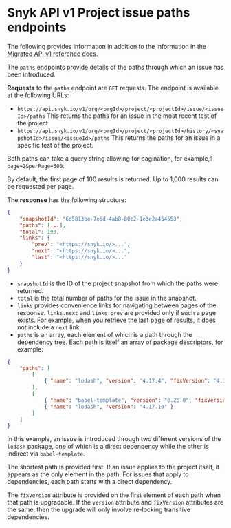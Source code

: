 # Snyk API v1 Project issue paths endpoints

The following provides information in addition to the information in the [Migrated API v1 reference docs](https://snyk.docs.apiary.io/reference/projects/project-issue-paths/list-all-project-issue-paths).

The `paths` endpoints provide details of the paths through which an issue has been introduced.

**Requests** to the `paths` endpoint are `GET` requests. The endpoint is available at the following URLs:

* `https://api.snyk.io/v1/org/<orgId>/project/<projectId>/issue/<issueId>/paths` This returns the paths for an issue in the most recent test of the project.
* `https://api.snyk.io/v1/org/<orgId>/project/<projectId>/history/<snapshotId>/issue/<issueId>/paths` This returns the paths for an issue in a specific test of the project.

Both paths can take a query string allowing for pagination, for example,`?page=2&perPage=500`.

By default, the first page of 100 results is returned. Up to 1,000 results can be requested per page.

The **response** has the following structure:

```json
{
    "snapshotId": "6d5813be-7e6d-4ab8-80c2-1e3e2a454553",
    "paths": [...],
    "total": 193,
    "links": {
        "prev": "<https://snyk.io/>...",
        "next": "<https://snyk.io/>...",
        "last": "<https://snyk.io/>..."
    }
}
```

* `snapshotId` is the ID of the project snapshot from which the paths were returned.
* `total` is the total number of paths for the issue in the snapshot.
* `links` provides convenience links for navigating between pages of the response. `links.next` and `links.prev` are provided only if such a page exists. For example, when you retrieve the last page of results, it does not include a `next` link.
* `paths` is an array, each element of which is a path through the dependency tree. Each path is itself an array of package descriptors, for example:

```json
{
    "paths": [
        [
            { "name": "lodash", "version": "4.17.4", "fixVersion": "4.17.20" }
        ],
        [ 
            { "name": "babel-template", "version": "6.26.0", "fixVersion": "6.26.0" },
            { "name": "lodash", "version": "4.17.10" }
        ]
    ]
}
```

In this example, an issue is introduced through two different versions of the `lodash` package, one of which is a direct dependency while the other is indirect via `babel-template`.

The shortest path is provided first. If an issue applies to the project itself, it appears as the only element in the path. For issues that apply to dependencies, each path starts with a direct dependency.

The `fixVersion` attribute is provided on the first element of each path when that path is upgradable. If the `version` attribute and `fixVersion` attributes are the same, then the upgrade will only involve re-locking transitive dependencies.
